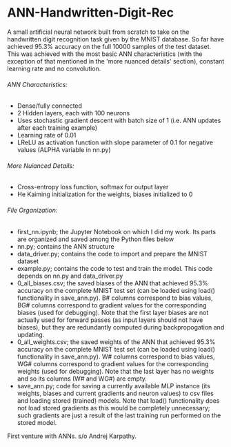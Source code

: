 # ANN-Handwritten-Digit-Rec

A small artificial neural network built from scratch to take on the handwritten digit recognition task given by the MNIST database. So far have achieved 95.3% accuracy on the full 10000 samples of the test dataset. This was achieved with the most basic ANN characteristics (with the exception of that mentioned in the 'more nuanced details' section), constant learning rate and no convolution.

###### ANN Characteristics:
- Dense/fully connected
- 2 Hidden layers, each with 100 neurons
- Uses stochastic gradient descent with batch size of 1 (i.e. ANN updates after each training example)
- Learning rate of 0.01
- LReLU as activation function with slope parameter of 0.1 for negative values (ALPHA variable in nn.py)

###### More Nuianced Details:
- Cross-entropy loss function, softmax for output layer
- He Kaiming initialization for the weights, biases initialized to 0

###### File Organization:
- first_nn.ipynb; the Jupyter Notebook on which I did my work. Its parts are organized and saved among the Python files below
- nn.py; contains the ANN structure
- data_driver.py; contains the code to import and prepare the MNIST dataset
- example.py; contains the code to test and train the model. This code depends on nn.py and data_driver.py
- 0\_all\_biases.csv; the saved biases of the ANN that achieved 95.3% accuracy on the complete MNIST test set (can be loaded using load() functionality in save_ann.py). B# columns correspond to bias values, BG# columns correspond to gradient values for the corresponding biases (used for debugging). Note that the first layer biases are not actually used for forward passes (as input layers should not have biases), but they are redundantly computed during backpropogation and updating.
- 0\_all\_weights.csv; the saved weights of the ANN that achieved 95.3% accuracy on the complete MNIST test set (can be loaded using load() functionality in save_ann.py). W# columns correspond to bias values, WG# columns correspond to gradient values for the corresponding weights (used for debugging). Note that the last layer has no weights and so its columns (W# and WG#) are empty.
- save_ann.py; code for saving a currently available MLP instance (its weights, biases and current gradients and neuron values) to csv files and loading stored (trained) models. Note that load() functionality does not load stored gradients as this would be completely unnecessary; such gradients are just a result of the last training run performed on the stored model.



First venture with ANNs. s/o Andrej Karpathy.
